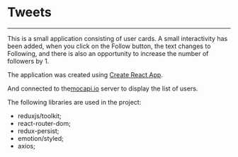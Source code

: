 # Tweets

---

This is a small application consisting of user cards. A small interactivity has
been added, when you click on the Follow button, the text changes to Following,
and there is also an opportunity to increase the number of followers by 1.

The application was created using
[Create React App](https://github.com/facebook/create-react-app).

And connected to the[mocapi.io](https://mockapi.io/) server to display the list
of users.

The following libraries are used in the project:

- reduxjs/toolkit;
- react-router-dom;
- redux-persist;
- emotion/styled;
- axios;

